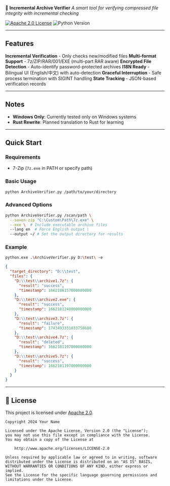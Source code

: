 📂 **Incremental Archive Verifier**
*A smart tool for verifying compressed file integrity with incremental checking*

[![Apache 2.0 License](https://img.shields.io/badge/License-Apache_2.0-blue.svg)](https://opensource.org/licenses/Apache-2.0)
![Python Version](https://img.shields.io/badge/python-3.7%2B-blue)

---

## Features  
**Incremental Verification** - Only checks new/modified files
**Multi-format Support** - 7z/ZIP/RAR/001/EXE (multi-part RAR aware)
**Encrypted File Detection** - Auto-identify password-protected archives
**I18N Ready** - Bilingual UI (English/中文) with auto-detection
**Graceful Interruption** - Safe process termination with SIGINT handling
**State Tracking** - JSON-based verification records

---

## Notes
- **Windows Only**: Currently tested only on Windows systems
- **Rust Rewrite**: Planned translation to Rust for learning

---

## Quick Start  
### Requirements
- 7-Zip (`7z.exe` in PATH or specify path)

### Basic Usage
```bash
python ArchiveVerifier.py /path/to/your/directory
```

### Advanced Options
```bash
python ArchiveVerifier.py /scan/path \
  --seven-zip "C:\Custom\Path\7z.exe" \
  --exe \  # Include executable archive files
  --lang en  # Force English output \
  --output ~/ # Set the output directory for results
```

### Example
```bash
python.exe .\ArchiveVerifier.py D:\test\ -e
```

```json
{
  "target_directory": "D:\\test",
  "files": {
    "D:\\test\\archive1.7z": {
      "result": "success",
      "timestamp": 1662186157000000000
    },
    "D:\\test\\archive2.exe": {
      "result": "success",
      "timestamp": 1662181248000000000
    },
    "D:\\test\\archive3.7z": {
      "result": "failure",
      "timestamp": 1743493331033758600
    },
    "D:\\test\\archive4.7z": {
      "result": "deleted",
      "timestamp": 1662181197000000000
    },
    "D:\\test\\archive5.7z": {
      "result": "success",
      "timestamp": 1662181197000000000
    }
  }
}
```

---

## 📜 License  
This project is licensed under [Apache 2.0](https://www.apache.org/licenses/LICENSE-2.0).  
```text
Copyright 2024 Your Name

Licensed under the Apache License, Version 2.0 (the "License");
you may not use this file except in compliance with the License.
You may obtain a copy of the License at

    http://www.apache.org/licenses/LICENSE-2.0

Unless required by applicable law or agreed to in writing, software
distributed under the License is distributed on an "AS IS" BASIS,
WITHOUT WARRANTIES OR CONDITIONS OF ANY KIND, either express or implied.
See the License for the specific language governing permissions and
limitations under the License.
```
